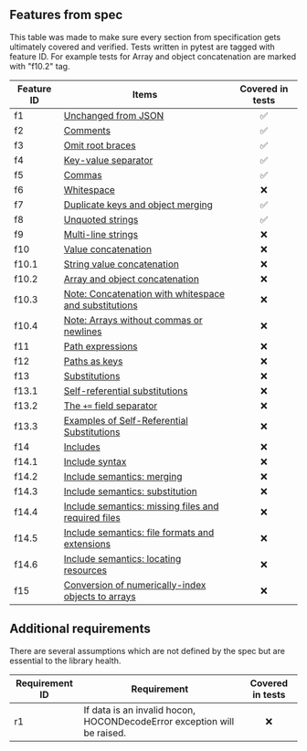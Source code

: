## Features from spec

This table was made to make sure every section from specification gets ultimately covered and verified.
Tests written in pytest are tagged with feature ID.
For example tests for Array and object concatenation are marked with "f10.2" tag.

| Feature ID | Items                                                                                                                                                                  |  Covered in tests  |
|------------|------------------------------------------------------------------------------------------------------------------------------------------------------------------------|:------------------:|
| f1         | [Unchanged from JSON](https://github.com/lightbend/config/blob/v1.4.3/HOCON.md#unchanged-from-json)                                                                    | :white_check_mark: |
| f2         | [Comments](https://github.com/lightbend/config/blob/v1.4.3/HOCON.md#comments)                                                                                          | :white_check_mark: |
| f3         | [Omit root braces](https://github.com/lightbend/config/blob/v1.4.3/HOCON.md#omit-root-braces)                                                                          | :white_check_mark: |
| f4         | [Key-value separator](https://github.com/lightbend/config/blob/v1.4.3/HOCON.md#key-value-separator)                                                                    | :white_check_mark: |
| f5         | [Commas](https://github.com/lightbend/config/blob/v1.4.3/HOCON.md#commas)                                                                                              | :white_check_mark: |
| f6         | [Whitespace](https://github.com/lightbend/config/blob/v1.4.3/HOCON.md#whitespace)                                                                                      |        :x:         |
| f7         | [Duplicate keys and object merging](https://github.com/lightbend/config/blob/v1.4.3/HOCON.md#duplicate-keys-and-object-merging)                                        | :white_check_mark: |
| f8         | [Unquoted strings](https://github.com/lightbend/config/blob/v1.4.3/HOCON.md#unquoted-strings)                                                                          | :white_check_mark: |
| f9         | [Multi-line strings](https://github.com/lightbend/config/blob/v1.4.3/HOCON.md#multi-line-strings)                                                                      |        :x:         |
| f10        | [Value concatenation](https://github.com/lightbend/config/blob/v1.4.3/HOCON.md#value-concatenation)                                                                    |        :x:         |
| f10.1      | [String value concatenation](https://github.com/lightbend/config/blob/v1.4.3/HOCON.md#string-value-concatenation)                                                      |        :x:         |
| f10.2      | [Array and object concatenation](https://github.com/lightbend/config/blob/v1.4.3/HOCON.md#array-and-object-concatenation)                                              |        :x:         |
| f10.3      | [Note: Concatenation with whitespace and substitutions](https://github.com/lightbend/config/blob/v1.4.3/HOCON.md#note-concatenation-with-whitespace-and-substitutions) |        :x:         |
| f10.4      | [Note: Arrays without commas or newlines](https://github.com/lightbend/config/blob/v1.4.3/HOCON.md#note-arrays-without-commas-or-newlines)                             |        :x:         |
| f11        | [Path expressions](https://github.com/lightbend/config/blob/v1.4.3/HOCON.md#path-expressions)                                                                          |        :x:         |
| f12        | [Paths as keys](https://github.com/lightbend/config/blob/v1.4.3/HOCON.md#paths-as-keys)                                                                                |        :x:         |
| f13        | [Substitutions](https://github.com/lightbend/config/blob/v1.4.3/HOCON.md#substitutions)                                                                                |        :x:         |
| f13.1      | [Self-referential substitutions](https://github.com/lightbend/config/blob/v1.4.3/HOCON.md#self-referential-substitutions)                                              |        :x:         |
| f13.2      | [The `+=` field separator](https://github.com/lightbend/config/blob/v1.4.3/HOCON.md#the--field-separator)                                                              |        :x:         |
| f13.3      | [Examples of Self-Referential Substitutions](https://github.com/lightbend/config/blob/v1.4.3/HOCON.md#examples-of-self-referential-substitutions)                      |        :x:         |
| f14        | [Includes](https://github.com/lightbend/config/blob/v1.4.3/HOCON.md#includes)                                                                                          |        :x:         |
| f14.1      | [Include syntax](https://github.com/lightbend/config/blob/v1.4.3/HOCON.md#include-syntax)                                                                              |        :x:         |
| f14.2      | [Include semantics: merging](https://github.com/lightbend/config/blob/v1.4.3/HOCON.md#include-semantics-merging)                                                       |        :x:         |
| f14.3      | [Include semantics: substitution](https://github.com/lightbend/config/blob/v1.4.3/HOCON.md#include-semantics-substitution)                                             |        :x:         |
| f14.4      | [Include semantics: missing files and required files](https://github.com/lightbend/config/blob/v1.4.3/HOCON.md#include-semantics-missing-files-and-required-files)     |        :x:         |
| f14.5      | [Include semantics: file formats and extensions](https://github.com/lightbend/config/blob/v1.4.3/HOCON.md#include-semantics-file-formats-and-extensions)               |        :x:         |
| f14.6      | [Include semantics: locating resources](https://github.com/lightbend/config/blob/v1.4.3/HOCON.md#include-semantics-locating-resources)                                 |        :x:         |
| f15        | [Conversion of numerically-index objects to arrays](https://github.com/lightbend/config/blob/v1.4.3/HOCON.md#conversion-of-numerically-indexed-objects-to-arrays)      |        :x:         |


## Additional requirements

There are several assumptions which are not defined by the spec but are essential to the library health.

| Requirement ID | Requirement                                                             | Covered in tests |
|----------------|-------------------------------------------------------------------------|:----------------:|
| r1             | If data is an invalid hocon, HOCONDecodeError exception will be raised. |       :x:        |
